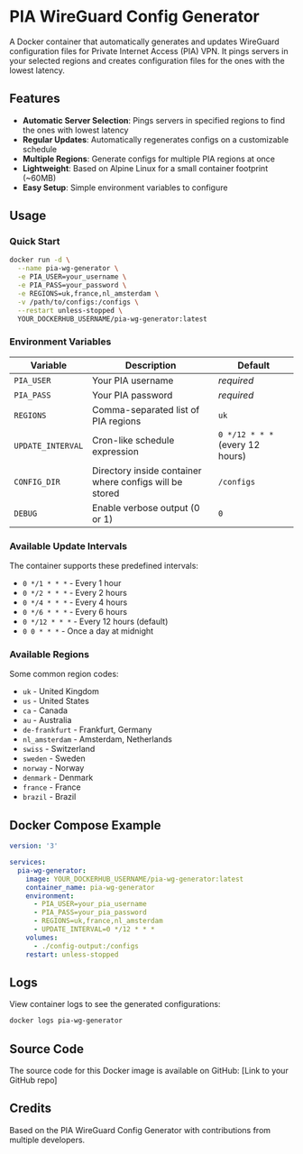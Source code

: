 # PIA WireGuard Config Generator

A Docker container that automatically generates and updates WireGuard configuration files for Private Internet Access (PIA) VPN. It pings servers in your selected regions and creates configuration files for the ones with the lowest latency.

## Features

- **Automatic Server Selection**: Pings servers in specified regions to find the ones with lowest latency
- **Regular Updates**: Automatically regenerates configs on a customizable schedule
- **Multiple Regions**: Generate configs for multiple PIA regions at once
- **Lightweight**: Based on Alpine Linux for a small container footprint (~60MB)
- **Easy Setup**: Simple environment variables to configure

## Usage

### Quick Start

```bash
docker run -d \
  --name pia-wg-generator \
  -e PIA_USER=your_username \
  -e PIA_PASS=your_password \
  -e REGIONS=uk,france,nl_amsterdam \
  -v /path/to/configs:/configs \
  --restart unless-stopped \
  YOUR_DOCKERHUB_USERNAME/pia-wg-generator:latest
```

### Environment Variables

| Variable | Description | Default |
|----------|-------------|---------|
| `PIA_USER` | Your PIA username | *required* |
| `PIA_PASS` | Your PIA password | *required* |
| `REGIONS` | Comma-separated list of PIA regions | `uk` |
| `UPDATE_INTERVAL` | Cron-like schedule expression | `0 */12 * * *` (every 12 hours) |
| `CONFIG_DIR` | Directory inside container where configs will be stored | `/configs` |
| `DEBUG` | Enable verbose output (0 or 1) | `0` |

### Available Update Intervals

The container supports these predefined intervals:
- `0 */1 * * *` - Every 1 hour
- `0 */2 * * *` - Every 2 hours
- `0 */4 * * *` - Every 4 hours
- `0 */6 * * *` - Every 6 hours
- `0 */12 * * *` - Every 12 hours (default)
- `0 0 * * *` - Once a day at midnight

### Available Regions

Some common region codes:
- `uk` - United Kingdom
- `us` - United States
- `ca` - Canada
- `au` - Australia
- `de-frankfurt` - Frankfurt, Germany
- `nl_amsterdam` - Amsterdam, Netherlands
- `swiss` - Switzerland
- `sweden` - Sweden
- `norway` - Norway
- `denmark` - Denmark
- `france` - France
- `brazil` - Brazil

## Docker Compose Example

```yaml
version: '3'

services:
  pia-wg-generator:
    image: YOUR_DOCKERHUB_USERNAME/pia-wg-generator:latest
    container_name: pia-wg-generator
    environment:
      - PIA_USER=your_pia_username
      - PIA_PASS=your_pia_password
      - REGIONS=uk,france,nl_amsterdam
      - UPDATE_INTERVAL=0 */12 * * *
    volumes:
      - ./config-output:/configs
    restart: unless-stopped
```

## Logs

View container logs to see the generated configurations:

```bash
docker logs pia-wg-generator
```

## Source Code

The source code for this Docker image is available on GitHub: [Link to your GitHub repo]

## Credits

Based on the PIA WireGuard Config Generator with contributions from multiple developers.
